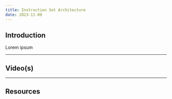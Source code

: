 ```yaml
---
title: Instruction Set Architecture
date: 2023-11-09
---
```

## Introduction

Lorem ipsum

---
## Video(s)



---
## Resources
